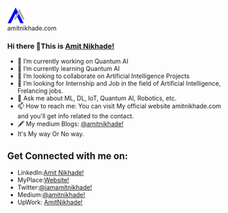 

<img align='top' src="https://github.com/AmitNikhade/AmitNikhade/blob/main/amitnikhadenew-p9isden1l2z3re3vljbj9uxak03lgx6yefvdqgl6ds.png" width="40"><br>amitnikhade.com
<br>
### Hi there 👋This is [Amit Nikhade!](https://amitnikhade.com)


- 🔭 I’m currently working on Quantum AI
- 🌱 I’m currently learning Quantum AI
- 👯 I’m looking to collaborate on Artificial Intelligence Projects
- 🤔 I’m looking for Internship and Job in the field of Artificial Intelligence, Frelancing jobs.
- 💬 Ask me about ML, DL, IoT, Quantum AI, Robotics, etc.
- 📫 How to reach me: You can visit My official website amitnikhade.com and you'll get info related to the contact.
- 🖋️ My medium Blogs: [@amitnikhade!](https://amitnikhade.medium.com/)
- It's My way Or No way.


## Get Connected with me on:
- LinkedIn:[Amit Nikhade!](https://www.linkedin.com/in/theamitnikhade/)
- MyPlace:[Website!](https://amitnikhade.com)
- Twitter:[@iamamitnikhade!](https://twitter.com/theamitnikhade)
- Medium:[@amitnikhade!](https://amitnikhade.medium.com/)
- UpWork: [AmitNikhade!](https://www.upwork.com/freelancers/~013441727e61786f11)
